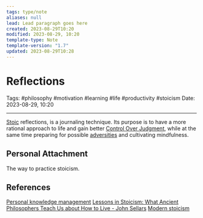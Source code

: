 ```yaml
---
tags: type/note
aliases: null
lead: Lead paragraph goes here
created: 2023-08-29T10:20
modified: 2023-08-29, 10:20
template-type: Note
template-version: "1.7"
updated: 2023-08-29T10:28
---
```


# Reflections

Tags: #philosophy  #motivation #learning #life #productivity #stoicism 
Date: 2023-08-29, 10:20

---

[Stoic](Stoicism%20) reflections, is a journaling technique. Its purpose is to have a more rational approach to life and gain better [Control Over Judgment](Control%20Over%20Judgment.md), while at the same time preparing for possible [adversities](Stoics%20on%20Adversity%20) and cultivating mindfulness. 

## Personal Attachment

The way to practice stoicism.

## References

[Personal knowledge management](Personal%20knowledge%20management.md)
[Lessons in Stoicism: What Ancient Philosophers Teach Us about How to Live - John Sellars](https://books.google.cz/books/about/Lessons_in_Stoicism.html?id=ky84zQEACAAJ&redir_esc=y)
[Modern stoicism](https://modernstoicism.com/)
